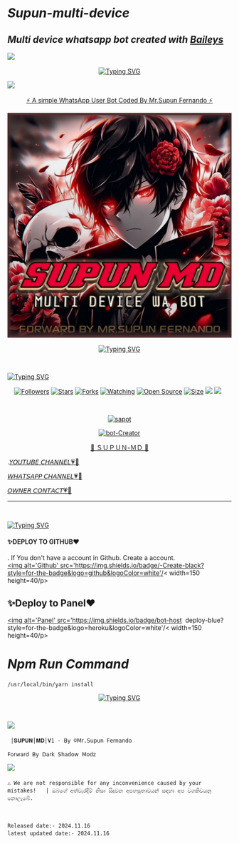 # _Supun-multi-device_
## _Multi device whatsapp bot created with [Baileys](https://github.com/whiskeysockets/Baileys)_
  
 <a><img src='https://i.imgur.com/LyHic3i.gif'/></a>
 <div align="center">
     
 [![Typing SVG](https://readme-typing-svg.herokuapp.com?font=Rockstar-ExtraBold&color=F01&lines=𝕊𝕌ℙ𝕌ℕ+𝕄𝔻+𝔹𝕆𝕋)](https://git.io/typing-svg) </div>
 <a><img src='https://i.imgur.com/LyHic3i.gif'/></a>
<p align="center"> 
<u>⚡ A simple WhatsApp User Bot Coded By Mr.Supun Fernando ⚡</u>
</p>
<img src="https://github.com/mrsupunfernando12/SUPUN-MD/blob/main/data/image/jdw.png"/>       
<p align="center">
  <a href="https://git.io/typing-svg"><img src="https://readme-typing-svg.demolab.com?font=EB+Garamond&weight=800&size=28&duration=4000&pause=1000&random=false&width=435&lines= │𝐒𝐔𝐏𝐔𝐍+│𝐌𝐃+│𝐕1 ; 𝐌𝐔𝐋𝐓𝐈 +𝐃𝐄𝐕𝐈𝐂𝐄 +𝐖𝐇𝐀𝐓𝐒𝐀𝐏𝐏 +𝐁𝐎𝐓 ;𝐅𝐎𝐑𝐖𝐎𝐀𝐃 +𝐁𝐘 +𝐃𝐒 +𝐌𝐎𝐃𝐙;𝐁𝐘 +𝐌𝐑.+𝐒𝐔𝐏𝐔𝐍 +𝐅𝐄𝐑𝐍𝐀𝐍𝐃𝐎" alt="Typing SVG" /></a>
</p>   

<br>

<div align="left">
     
 [![Typing SVG](https://readme-typing-svg.herokuapp.com?font=Rockstar-ExtraBold&color=F01&lines=𝖬𝖣+𝖡𝖮𝖳+𝖨𝖭𝖥𝖮)](https://git.io/typing-svg) </div>
  
  
<p align="center">
<a href="https://github.com/manulofficial7/followers"><img title="Followers" src="https://img.shields.io/github/followers/supunfernando12?color=red&style=flat-square"></a>
<a href="https://github.com/mrsupunfernando12/SUPUN-MD/stargazers/"><img title="Stars" src="https://img.shields.io/github/stars/mrsupunfernando12/SUPUN-MD?color=blue&style=flat-square"></a>
<a href="https://github.com/mrsupunfernando12/SUPUN-MD/network/members"><img title="Forks" src="https://img.shields.io/github/forks/mrsupunfernando12/SUPUN-MD?color=red&style=flat-square"></a>
<a href="https://github.com/mrsupunfernando12/SUPUN-MD/watchers"><img title="Watching" src="https://img.shields.io/github/watchers/mrsupunfernando12/SUPUN-MD?label=Watchers&color=blue&style=flat-square"></a>
<a href="https://github.com/mrsupunfernando12/SUPUN-MD"><img title="Open Source" src="https://img.shields.io/badge/Author-Manu%20Bot%20Inc.-red?v=103"></a>
<a href="https://github.com/mrsupunfernando12/SUPUN-MD/"><img title="Size" src="https://img.shields.io/github/repo-size/mrsupunfernando12/SUPUN-MD?style=flat-square&color=green"></a>
<a href="https://hits.seeyoufarm.com"><img src="https://hits.seeyoufarm.com/api/count/incr/badge.svg?url=https%3A%2F%2Fgithub.com%2Fsupunfernando12%2FSUPUN-MD&count_bg=%2379C83D&title_bg=%23555555&icon=probot.svg&icon_color=%2300FF6D&title=hits&edge_flat=false"/></a>
<a href="https://github.com/SUPUN-MD/graphs/commit-activity"><img height="20" src="https://img.shields.io/badge/Maintained%3F-yes-green.svg"></a>&nbsp;&nbsp;
</p>

<br>
 
<p align="center">
<a href="#"><img title="sapot" src="https://img.shields.io/badge/Supun-Fernando-red.svg?style=for-the-badge&logo=github"></a>
</p>
</p>
<p align="center">
<a href="#"><img title="bot-Creator" src="https://img.shields.io/badge/Creator-Mr.Supun Fernando-red.svg?style=for-the-badge&logo=github"></a>
</p>
<p align="center"> 
<u>🌺 ＳＵＰＵＮ-ＭＤ 🌺</u>
</p>

.[𝘠𝘖𝘜𝘛𝘜𝘉𝘌 𝘊𝘏𝘈𝘕𝘕𝘌𝘓💗🌾](https://youtube.com/@darkshadow_zap?si=ExRb57DCOeKcysSt)

[𝘞𝘏𝘈𝘛𝘚𝘈𝘗𝘗 𝘊𝘏𝘈𝘕𝘕𝘌𝘓💗🌷](https://whatsapp.com/channel/0029VaXRYlrKwqSMF7Tswi38)

[𝘖𝘞𝘕𝘌𝘙 𝘊𝘖𝘕𝘛𝘈𝘊𝘛💗🌼](https://wa.me/+94718461889?text=𝖬𝗋.𝖲𝗎𝗉𝗎𝗇_𝖥𝖾𝗋𝗇𝖺𝗇𝖽𝗈|🐣💕🔗🌸)


____________________
<br>

<div align="left">
     
 [![Typing SVG](https://readme-typing-svg.herokuapp.com?font=Rockstar-ExtraBold&color=F01&lines=𝖬𝖣+𝖣𝖤𝖯𝖫𝖮𝖸+𝖬𝖤𝖳𝖧𝖮𝖣)](https://git.io/typing-svg) </div>


#### ✨DEPLOY TO GITHUB❤️ 

. If You don't have a account in Github. Create a account.
    <br>
<a href='https://github.com/' target="_blank"><img alt='Github' src='https://img.shields.io/badge/-Create-black?style=for-the-badge&logo=github&logoColor=white'/< width=150 height=40/p></a>

## ✨Deploy to Panel❤️ 

<a href='https://bot-hosting.net/panel/' target="_blank"><img alt='Panel' src='https://img.shields.io/badge/bot-host ‎ deploy-blue?style=for-the-badge&logo=heroku&logoColor=white'/< width=150 height=40/p></a>

# _Npm Run Command_

``
/usr/local/bin/yarn install
``
 <div align="center">
     
 [![Typing SVG](https://readme-typing-svg.herokuapp.com?font=Rockstar-ExtraBold&color=F01&lines=𝕊𝕌ℙ𝕌ℕ+𝕄𝔻+𝔹𝕆𝕋)](https://git.io/typing-svg) </div>
 
 <br>

<a><img src='https://i.imgur.com/LyHic3i.gif'/></a>

` │𝐒𝐔𝐏𝐔𝐍│𝐌𝐃│𝐕1 - 𝖡𝗒 ©𝖬𝗋.𝖲𝗎𝗉𝗎𝗇 𝖥𝖾𝗋𝗇𝖺𝗇𝖽𝗈`

`𝖥𝗈𝗋𝗐𝖺𝗋𝖽 𝖡𝗒 𝖣𝖺𝗋𝗄 𝖲𝗁𝖺𝖽𝗈𝗐 𝖬𝗈𝖽𝗓`

<a><img src='https://i.imgur.com/LyHic3i.gif'/></a>

  ``⚠️ We are not responsible for any inconvenience caused by your mistakes!   | ඔබගේ අත්වැරදීම් නිසා සිදුවන අපහසුතාවයන් සඳහා අප වගකිවයනු නොලැබේ.``

<br>

`Released date:- 2024.11.16`
<br>
`latest updated date:- 2024.11.16`
